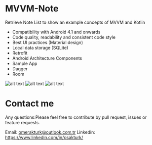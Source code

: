 # MVVM-Note

Retrieve Note List to show an example concepts of MVVM and Kotlin


 * Compatibility with Android 4.1 and onwards
 * Code quality, readability and consistent code style
 * Best UI practices (Material design)
 * Local data storage (SQLite)
 * Retrofit
 * Android Architecture Components
 * Sample App
 * Dagger
 * Room

![alt text](https://github.com/osaktur/MVVM-Note/blob/master/app/src/main/res/drawable-v24/Screenshot_1606126301.png?raw=true)
![alt text](https://github.com/osaktur/MVVM-Note/blob/master/app/src/main/res/drawable-v24/Screenshot_1606126303.png?raw=true)
![alt text](https://github.com/osaktur/MVVM-Note/blob/master/app/src/main/res/drawable-v24/Screenshot_1606126306.png?raw=true)



# Contact me
Any questions:Please feel free to contribute by pull request, issues or feature requests.

Email: omerakturk@outlook.com.tr
Linkedin: https://www.linkedin.com/in/osakturk/